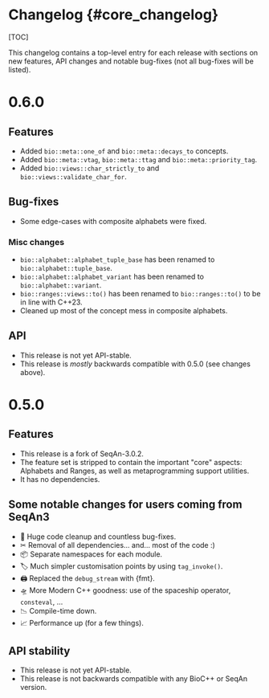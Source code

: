 # Changelog {#core_changelog}

[TOC]

This changelog contains a top-level entry for each release with sections on new features, API changes and notable
bug-fixes (not all bug-fixes will be listed).

# 0.6.0

## Features

* Added `bio::meta::one_of` and `bio::meta::decays_to` concepts.
* Added `bio::meta::vtag`, `bio::meta::ttag` and `bio::meta::priority_tag`.
* Added `bio::views::char_strictly_to` and `bio::views::validate_char_for`.

## Bug-fixes

* Some edge-cases with composite alphabets were fixed.

### Misc changes

* `bio::alphabet::alphabet_tuple_base` has been renamed to `bio::alphabet::tuple_base`.
* `bio::alphabet::alphabet_variant` has been renamed to `bio::alphabet::variant`.
* `bio::ranges::views::to()` has been renamed to `bio::ranges::to()` to be in line with C++23.
* Cleaned up most of the concept mess in composite alphabets.


## API

* This release is not yet API-stable.
* This release is *mostly* backwards compatible with 0.5.0 (see changes above).


# 0.5.0

## Features

* This release is a fork of SeqAn-3.0.2.
* The feature set is stripped to contain the important "core" aspects: Alphabets and Ranges, as well as metaprogramming support utilities.
* It has no dependencies.

## Some notable changes for users coming from SeqAn3

* 🧹 Huge code cleanup and countless bug-fixes.
* ✂ Removal of all dependencies… and… most of the code :)
* 📦 Separate namespaces for each module.
* 🏷 Much simpler customisation points by using `tag_invoke()`.
* 🖨 Replaced the `debug_stream` with {fmt}.
* 🛸 More Modern C++ goodness: use of the spaceship operator, `consteval`, …
* 📉 Compile-time down.
* 📈 Performance up (for a few things).

## API stability

* This release is not yet API-stable.
* This release is not backwards compatible with any BioC++ or SeqAn version.

